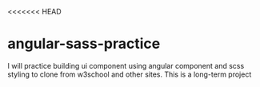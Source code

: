 <<<<<<< HEAD
# angular-sass-practice
I will practice building ui component using angular component and scss styling to clone from w3school and other sites. This is a long-term project
